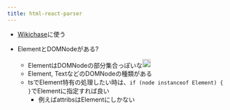 ```yaml
---
title: html-react-parser
---
```


* [Wikichase](Wikichase.md)に使う

* ElementとDOMNodeがある?
  
  * ElementはDOMNodeの部分集合っぽいな<img src='https://scrapbox.io/api/pages/blu3mo-public/blu3mo/icon' alt='blu3mo.icon' height="19.5"/>
  * Element, TextなどのDOMNodeの種類がある
  * tsでElement特有の処理したい時は、`if (node instanceof Element) { }`でElementに指定すれば良い
    * 例えばattribsはElementにしかない
